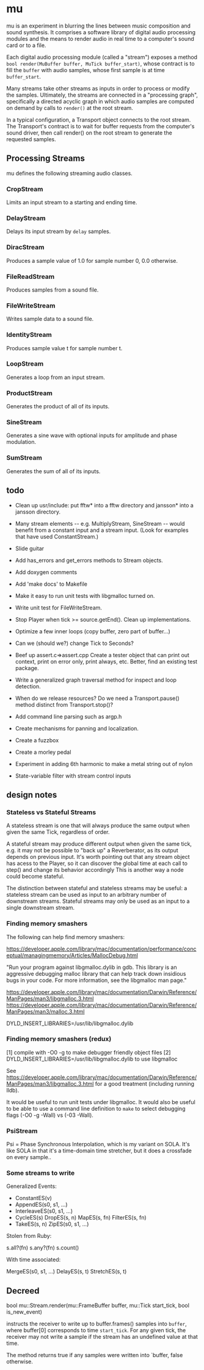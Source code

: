 # mu

mu is an experiment in blurring the lines between music composition and sound
synthesis.  It comprises a software library of digital audio processing modules
and the means to render audio in real time to a computer's sound card or to a
file.

Each digital audio processing module (called a "stream") exposes a method `bool
render(MuBuffer buffer, MuTick buffer_start)`, whose contract is to fill the
`buffer` with audio samples, whose first sample is at time `buffer_start`.

Many streams take other streams as inputs in order to process or modify the
samples.  Ultimately, the streams are connected in a "processing graph",
specifically a directed acyclic graph in which audio samples are computed on
demand by calls to `render()` at the root stream.

In a typical configuration, a Transport object connects to the root stream.  The
Transport's contract is to wait for buffer requests from the computer's sound
driver, then call render() on the root stream to generate the requested samples.

## Processing Streams

mu defines the following streaming audio classes.

### CropStream

Limits an input stream to a starting and ending time.

### DelayStream

Delays its input stream by `delay` samples.

### DiracStream

Produces a sample value of 1.0 for sample number 0, 0.0 otherwise.

### FileReadStream

Produces samples from a sound file.

### FileWriteStream

Writes sample data to a sound file.

### IdentityStream

Produces sample value t for sample number t.

### LoopStream

Generates a loop from an input stream.

### ProductStream

Generates the product of all of its inputs.

### SineStream

Generates a sine wave with optional inputs for amplitude and phase modulation.

### SumStream

Generates the sum of all of its inputs.  

## todo 

* Clean up usr/include: put fftw* into a fftw directory and jansson*
  into a jansson directory.

* Many stream elements -- e.g. MultiplyStream, SineStream -- would
  benefit from a constant input and a stream input.  (Look for examples
  that have used ConstantStream.)

* Slide guitar

* Add has_errors and get_errors methods to Stream objects.

* Add doxygen comments

* Add 'make docs' to Makefile

* Make it easy to run unit tests with libgmalloc turned on.  

* Write unit test for FileWriteStream.

* Stop Player when tick >= source.getEnd().  Clean up implementations.

* Optimize a few inner loops (copy buffer, zero part of buffer...)

* Can we (should we?) change Tick to Seconds?

* Beef up assert.c=>assert.cpp Create a tester object that can print
  out context, print on error only, print always, etc.  Better, find
  an existing test package.

* Write a generalized graph traversal method for inspect and loop detection.

* When do we release resources?  Do we need a Transport.pause() method
  distinct from Transport.stop()?

* Add command line parsing such as argp.h

* Create mechanisms for panning and localization.

* Create a fuzzbox

* Create a morley pedal

* Experiment in adding 6th harmonic to make a metal string out of nylon

* State-variable filter with stream control inputs
  
## design notes

### Stateless vs Stateful Streams

A stateless stream is one that will always produce the same output
when given the same Tick, regardless of order.

A stateful stream may produce different output when given the same
tick, e.g. it may not be possible to "back up" a Reverberator, as its
output depends on previous input.  It's worth pointing out that any
stream object has acess to the Player, so it can discover the global
time at each call to step() and change its behavior accordingly  This
is another way a node could become stateful.

The distinction between stateful and stateless streams may be useful:
a stateless stream can be used as input to an arbitrary number of
downstream streams.  Stateful streams may only be used as an input
to a single downstream stream.

### Finding memory smashers

The following can help find memory smashers:

https://developer.apple.com/library/mac/documentation/performance/conceptual/managingmemory/Articles/MallocDebug.html

"Run your program against libgmalloc.dylib in gdb. This library is an
aggressive debugging malloc library that can help track down insidious
bugs in your code. For more information, see the libgmalloc man page."

https://developer.apple.com/library/mac/documentation/Darwin/Reference/ManPages/man3/libgmalloc.3.html
https://developer.apple.com/library/mac/documentation/Darwin/Reference/ManPages/man3/malloc.3.html

DYLD_INSERT_LIBRARIES=/usr/lib/libgmalloc.dylib

### Finding memory smashers (redux)

[1] compile with -O0 -g to make debugger friendly object files
[2] DYLD_INSERT_LIBRARIES=/usr/lib/libgmalloc.dylib to use libgmalloc

See https://developer.apple.com/library/mac/documentation/Darwin/Reference/ManPages/man3/libgmalloc.3.html
for a good treatment (including running lldb).

It would be useful to run unit tests under libgmalloc.  It would also
be useful to be able to use a command line definition to `make` to
select debugging flags (-O0 -g -Wall) vs (-03 -Wall).

### PsiStream

Psi = Phase Synchronous Interpolation, which is my variant on SOLA.
It's like SOLA in that it's a time-domain time stretcher, but it does
a crossfade on every sample..

### Some streams to write

Generalized Events:

* ConstantES(v)
* AppendES(s0, s1, ...) 
* InterleaveES(s0, s1, ...)
* CycleES(s)
DropES(s, n)
MapES(s, fn)
FilterES(s, fn)
* TakeES(s, n)
ZipES(s0, s1, ...)

Stolen from Ruby:

s.all?(fn)
s.any?(fn)
s.count()

With time associated:

MergeES(s0, s1, ...)
DelayES(s, t)
StretchES(s, t)

## Decreed

bool mu::Stream.render(mu::FrameBuffer buffer, 
                       mu::Tick start_tick, 
                       bool is_new_event)

instructs the receiver to write up to buffer.frames() samples into `buffer`,
where buffer[0] corresponds to time `start_tick`.  For any given tick, the
receiver may not write a sample if the stream has an undefined value at that
time.

The method returns true if any samples were written into `buffer, false
otherwise.

